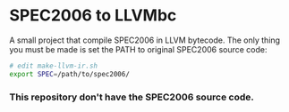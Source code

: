 SPEC2006 to LLVMbc
===================

A small project that compile SPEC2006 in LLVM bytecode. 
The only thing you must be made is set the PATH to original SPEC2006 source code:

```bash
# edit make-llvm-ir.sh
export SPEC=/path/to/spec2006/
```


### This repository don't have the SPEC2006 source code. 



